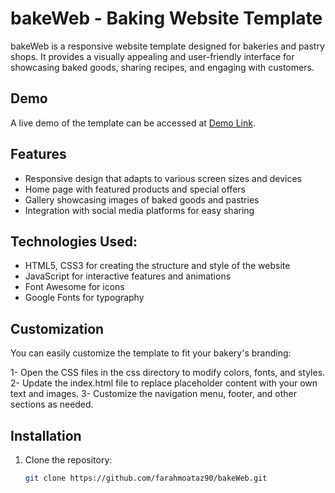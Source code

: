 # bakeWeb - Baking Website Template

bakeWeb is a responsive website template designed for bakeries and pastry shops. It provides a visually appealing and user-friendly interface for showcasing baked goods, sharing recipes, and engaging with customers.

## Demo
A live demo of the template can be accessed at [Demo Link]([https://your-demo-link.com](https://farahmoataz90.github.io/bakeWeb/)https://farahmoataz90.github.io/bakeWeb/]).

## Features
- Responsive design that adapts to various screen sizes and devices
- Home page with featured products and special offers
- Gallery showcasing images of baked goods and pastries
- Integration with social media platforms for easy sharing

## Technologies Used:
- HTML5, CSS3 for creating the structure and style of the website 
- JavaScript for interactive features and animations
- Font Awesome for icons
- Google Fonts for typography

## Customization
You can easily customize the template to fit your bakery's branding:

1- Open the CSS files in the css directory to modify colors, fonts, and styles.
2- Update the index.html file to replace placeholder content with your own text and images.
3- Customize the navigation menu, footer, and other sections as needed.


  ## Installation
1. Clone the repository:

   ```bash
   git clone https://github.com/farahmoataz90/bakeWeb.git

   
